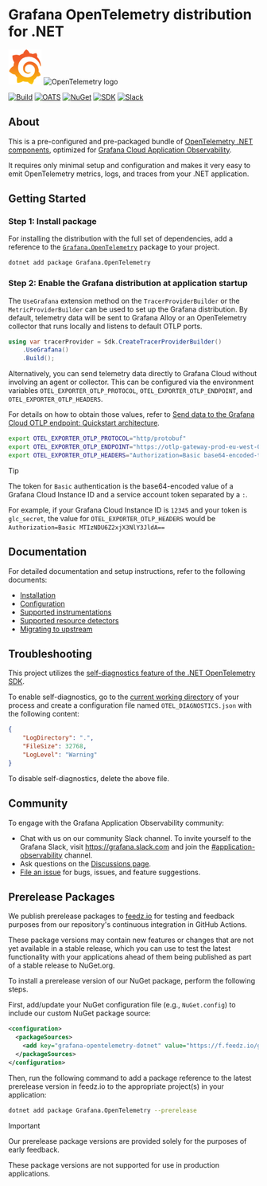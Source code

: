 # Grafana OpenTelemetry distribution for .NET

<!-- markdownlint-disable MD013 MD033 -->
<p>
  <img src="internal/img/Grafana_icon.png" alt="Grafana logo" height="70" />
  <img src="https://opentelemetry.io/img/logos/opentelemetry-logo-nav.png" alt="OpenTelemetry logo" width="70" />
</p>
<!-- markdownlint-enable MD013 MD033 -->

<!-- markdown-link-check-disable -->
[![Build][ci-badge]][ci-status]
[![OATS][oats-badge]][oats-status]
[![NuGet][package-badge-version]][package-download]
[![SDK][otel-badge]][otel]
[![Slack][slack-badge]][slack-channel]
<!-- markdown-link-check-enable -->

## About

This is a pre-configured and pre-packaged bundle of [OpenTelemetry .NET components][otel-contrib],
optimized for [Grafana Cloud Application Observability][app-o11y].

It requires only minimal setup and configuration and makes it very easy to emit
OpenTelemetry metrics, logs, and traces from your .NET application.

## Getting Started

### Step 1: Install package

For installing the distribution with the full set of dependencies, add a
reference to the [`Grafana.OpenTelemetry`][package] package to your project.

```sh
dotnet add package Grafana.OpenTelemetry
```

### Step 2: Enable the Grafana distribution at application startup

The `UseGrafana` extension method on the `TracerProviderBuilder` or the
`MetricProviderBuilder` can be used to set up the Grafana distribution. By
default, telemetry data will be sent to Grafana Alloy or an OpenTelemetry collector
that runs locally and listens to default OTLP ports.

```csharp
using var tracerProvider = Sdk.CreateTracerProviderBuilder()
    .UseGrafana()
    .Build();
```

Alternatively, you can send telemetry data directly to Grafana Cloud without
involving an agent or collector. This can be configured via the environment
variables `OTEL_EXPORTER_OTLP_PROTOCOL`, `OTEL_EXPORTER_OTLP_ENDPOINT`, and
`OTEL_EXPORTER_OTLP_HEADERS`.

For details on how to obtain those values, refer to
[Send data to the Grafana Cloud OTLP endpoint: Quickstart architecture][push-oltp].

```sh
export OTEL_EXPORTER_OTLP_PROTOCOL="http/protobuf"
export OTEL_EXPORTER_OTLP_ENDPOINT="https://otlp-gateway-prod-eu-west-0.grafana.net/otlp"
export OTEL_EXPORTER_OTLP_HEADERS="Authorization=Basic base64-encoded-token"
```

> [!TIP]
> The token for `Basic` authentication is the base64-encoded value of a Grafana
> Cloud Instance ID and a service account token separated by a `:`.
>
> For example, if your Grafana Cloud Instance ID is `12345` and your token is
> `glc_secret`, the value for `OTEL_EXPORTER_OTLP_HEADERS` would be
> `Authorization=Basic MTIzNDU6Z2xjX3NlY3JldA==`

## Documentation

For detailed documentation and setup instructions, refer to the following
documents:

* [Installation](./docs/installation.md)
* [Configuration](./docs/configuration.md)
* [Supported instrumentations](./docs/supported-instrumentations.md)
* [Supported resource detectors](./docs/supported-resource-detectors.md)
* [Migrating to upstream](./docs/migration.md)

## Troubleshooting

This project utilizes the [self-diagnostics feature of the .NET OpenTelemetry SDK][self-diagnostics].

To enable self-diagnostics, go to the [current working directory][working-dir] of
your process and create a configuration file named `OTEL_DIAGNOSTICS.json` with
the following content:

```json
{
    "LogDirectory": ".",
    "FileSize": 32768,
    "LogLevel": "Warning"
}
```

To disable self-diagnostics, delete the above file.

## Community

To engage with the Grafana Application Observability community:

* Chat with us on our community Slack channel. To invite yourself to the
  Grafana Slack, visit <https://grafana.slack.com>
  and join the [#application-observability][slack-channel] channel.
* Ask questions on the [Discussions page][discussions].
* [File an issue][issues] for bugs, issues, and feature suggestions.

## Prerelease Packages

We publish prerelease packages to [feedz.io][feedz-io] for testing and feedback
purposes from our repository's continuous integration in GitHub Actions.

These package versions may contain new features or changes that are not yet
available in a stable release, which you can use to test the latest functionality
with your applications ahead of them being published as part of a stable release
to NuGet.org.

To install a prerelease version of our NuGet package, perform the following steps.

First, add/update your NuGet configuration file (e.g., `NuGet.config`) to include
our custom NuGet package source:

```xml
<configuration>
  <packageSources>
    <add key="grafana-opentelemetry-dotnet" value="https://f.feedz.io/grafana/grafana-opentelemetry-dotnet/nuget/index.json" />
  </packageSources>
</configuration>
```

Then, run the following command to add a package reference to the latest
prerelease version in feedz.io to the appropriate project(s) in your application:

```sh
dotnet add package Grafana.OpenTelemetry --prerelease
```

> [!IMPORTANT]
> Our prerelease package versions are provided solely for the purposes of early feedback.
>
> These package versions are not supported for use in production applications.

[app-o11y]: https://grafana.com/docs/grafana-cloud/monitor-applications/application-observability/
[ci-badge]: https://github.com/grafana/grafana-opentelemetry-dotnet/actions/workflows/ci.yml/badge.svg?branch=main
[ci-status]: https://github.com/grafana/grafana-opentelemetry-dotnet/actions/workflows/ci.yml
[discussions]: https://github.com/grafana/grafana-opentelemetry-dotnet/discussions
[feedz-io]: https://github.com/grafana/grafana-opentelemetry-dotnet/deployments/feedz.io
[issues]: https://github.com/grafana/grafana-opentelemetry-dotnet/issues/new
[oats-badge]: https://github.com/grafana/grafana-opentelemetry-dotnet/actions/workflows/oats.yml/badge.svg?branch=main
[oats-status]: https://github.com/grafana/grafana-opentelemetry-dotnet/actions/workflows/oats.yml
[otel]: https://github.com/open-telemetry/opentelemetry-dotnet
[otel-badge]: https://img.shields.io/badge/OTel--SDK-1.12.0-blue?style=flat&logo=opentelemetry
[otel-contrib]: http://github.com/open-telemetry/opentelemetry-dotnet-contrib
[package]: https://www.nuget.org/packages/Grafana.OpenTelemetry
[package-badge-version]: https://img.shields.io/nuget/v/Grafana.OpenTelemetry?logo=nuget&label=NuGet&color=blue
[package-download]: https://www.nuget.org/profiles/Grafana
[push-oltp]: https://grafana.com/docs/grafana-cloud/send-data/otlp/send-data-otlp/#quickstart-architecture
[self-diagnostics]: https://github.com/open-telemetry/opentelemetry-dotnet/blob/main/src/OpenTelemetry/README.md#self-diagnostics
[slack-badge]: https://img.shields.io/badge/%20Slack-%23app--o11y-brightgreen.svg?logo=slack
[slack-channel]: https://grafana.slack.com/archives/C05E87XRK3J
[working-dir]: https://en.wikipedia.org/wiki/Working_directory
